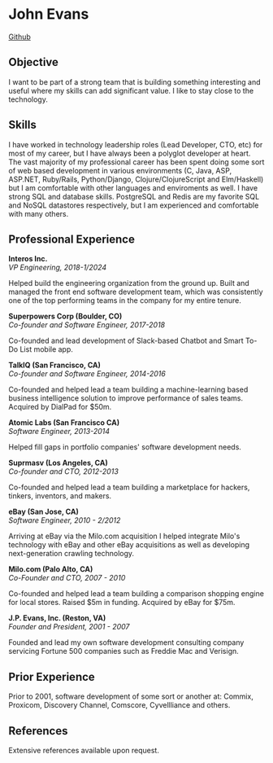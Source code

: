 # John Evans

[Github](http://github.com/lgastako/)

## Objective

I want to be part of a strong team that is building something interesting and
useful where my skills can add significant value. I like to stay close to the
technology.

## Skills

I have worked in technology leadership roles (Lead Developer, CTO, etc) for
most of my career, but I have always been a polyglot developer at heart.  The
vast majority of my professional career has been spent doing some sort of web
based development in various environments (C, Java, ASP, ASP.NET, Ruby/Rails,
Python/Django, Clojure/ClojureScript and Elm/Haskell) but I am comfortable with
other languages and enviroments as well. I have strong SQL and database skills.
PostgreSQL and Redis are my favorite SQL and NoSQL datastores respectively, but
I am experienced and comfortable with many others.

## Professional Experience

**Interos Inc.**<br>
*VP Engineering, 2018-1/2024*

Helped build the engineering organization from the ground up. Built and managed
the front end software development team, which was consistently one of the top
performing teams in the company for my entire tenure.


**Superpowers Corp (Boulder, CO)**<br>
*Co-founder and Software Engineer, 2017-2018*

Co-founded and lead development of Slack-based Chatbot and Smart To-Do List
mobile app.


**TalkIQ (San Francisco, CA)**<br>
*Co-founder and Software Engineer, 2014-2016*

Co-founded and helped lead a team building a machine-learning based business
intelligence solution to improve performance of sales teams.  Acquired by
DialPad for $50m.


**Atomic Labs (San Francisco CA)**<br>
*Software Engineer, 2013-2014*

Helped fill gaps in portfolio companies' software development needs.


**Suprmasv (Los Angeles, CA)**<br>
*Co-founder and CTO, 2012-2013*

Co-founded and helped lead a team building a marketplace for hackers, tinkers,
inventors, and makers.


**eBay (San Jose, CA)**<br>
*Software Engineer, 2010 - 2/2012*

Arriving at eBay via the Milo.com acquisition I helped integrate Milo's
technology with eBay and other eBay acquisitions as well as developing
next-generation crawling technology.


**Milo.com (Palo Alto, CA)**<br>
*Co-Founder and CTO, 2007 - 2010*

Co-founded and helped lead a team building a comparison shopping engine for
local stores.  Raised $5m in funding.  Acquired by eBay for $75m.


**J.P. Evans, Inc. (Reston, VA)**<br>
*Founder and President, 2001 - 2007*

Founded and lead my own software development consulting company servicing
Fortune 500 companies such as Freddie Mac and Verisign.


## Prior Experience

Prior to 2001, software development of some sort or another at:
Commix, Proxicom, Discovery Channel, Comscore, Cyvellliance and others.


## References

Extensive references available upon request.

